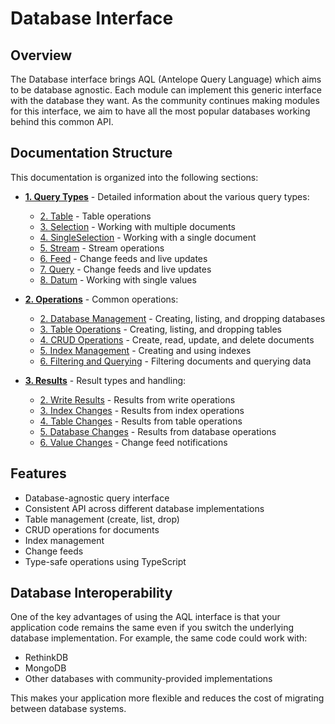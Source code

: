 # Database Interface

## Overview

The Database interface brings AQL (Antelope Query Language) which aims to be database agnostic. Each module can implement this generic interface with the database they want. As the community continues making modules for this interface, we aim to have all the most popular databases working behind this common API.

## Documentation Structure

This documentation is organized into the following sections:

- [**1. Query Types**](./1.query_types/1.index.md) - Detailed information about the various query types:

  - [2. Table](./1.query_types/2.table.md) - Table operations
  - [3. Selection](./1.query_types/3.selection.md) - Working with multiple documents
  - [4. SingleSelection](./1.query_types/4.single_selection.md) - Working with a single document
  - [5. Stream](./1.query_types/5.stream.md) - Stream operations
  - [6. Feed](./1.query_types/6.feed.md) - Change feeds and live updates
  - [7. Query](./1.query_types/7.query.md) - Change feeds and live updates
  - [8. Datum](./1.query_types/8.datum.md) - Working with single values

- [**2. Operations**](./2.operations/1.index.md) - Common operations:

  - [2. Database Management](./2.operations/2.database_management.md) - Creating, listing, and dropping databases
  - [3. Table Operations](./2.operations/3.table_operations.md) - Creating, listing, and dropping tables
  - [4. CRUD Operations](./2.operations/4.crud.md) - Create, read, update, and delete documents
  - [5. Index Management](./2.operations/5.indexes.md) - Creating and using indexes
  - [6. Filtering and Querying](./2.operations/6.filtering.md) - Filtering documents and querying data

- [**3. Results**](./3.results/1.index.md) - Result types and handling:
  - [2. Write Results](./3.results/2.write_results.md) - Results from write operations
  - [3. Index Changes](./3.results/3.index_changes.md) - Results from index operations
  - [4. Table Changes](./3.results/4.table_changes.md) - Results from table operations
  - [5. Database Changes](./3.results/5.database_changes.md) - Results from database operations
  - [6. Value Changes](./3.results/6.value_changes.md) - Change feed notifications

## Features

- Database-agnostic query interface
- Consistent API across different database implementations
- Table management (create, list, drop)
- CRUD operations for documents
- Index management
- Change feeds
- Type-safe operations using TypeScript

## Database Interoperability

One of the key advantages of using the AQL interface is that your application code remains the same even if you switch the underlying database implementation. For example, the same code could work with:

- RethinkDB
- MongoDB
- Other databases with community-provided implementations

This makes your application more flexible and reduces the cost of migrating between database systems.
